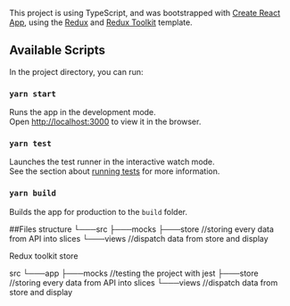 This project is using TypeScript, and was bootstrapped with [Create React App](https://github.com/facebook/create-react-app), using the [Redux](https://redux.js.org/) and [Redux Toolkit](https://redux-toolkit.js.org/) template.

## Available Scripts

In the project directory, you can run:

### `yarn start`

Runs the app in the development mode.<br />
Open [http://localhost:3000](http://localhost:3000) to view it in the browser.

### `yarn test`

Launches the test runner in the interactive watch mode.<br />
See the section about [running tests](https://facebook.github.io/create-react-app/docs/running-tests) for more information.

### `yarn build`

Builds the app for production to the `build` folder.

##Files structure
└───src
    ├───mocks
    ├───store //storing every data from API into slices 
    └───views //dispatch data from store and display 

Redux toolkit store

src
└───app
    ├───mocks //testing the project with jest
    ├───store //storing every data from API into slices 
    └───views //dispatch data from store and display 